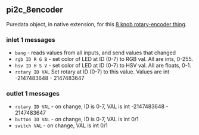 ## pi2c_8encoder

Puredata object, in native extension, for this [8 knob rotary-encoder thing](https://docs.m5stack.com/en/unit/8Encoder).

### inlet 1 messages

- `bang` - reads values from all inputs, and send values that changed
- `rgb ID R G B` - set color of LED at ID (0-7) to RGB val. All are ints, 0-255.
- `hsv ID H S V` - set color of LED at ID (0-7) to HSV val. All are floats, 0-1.
- `rotary ID VAL` Set rotary at ID (0-7) to this value. Values are int -2147483648 - 2147483647

### outlet 1 messages

- `rotary ID VAL` - on change, ID is 0-7, VAL is int -2147483648 - 2147483647
- `button ID VAL` - on change, ID is 0-7, VAL is int 0/1
- `switch VAL` - on change, VAL is int 0/1
